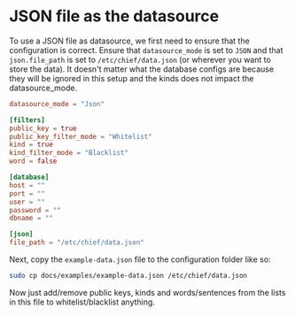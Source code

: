# JSON file as the datasource

To use a JSON file as datasource, we first need to ensure that the configuration is correct.
Ensure that `datasource_mode` is set to `JSON` and that `json.file_path` is set to `/etc/chief/data.json` 
(or wherever you want to store the data). It doesn't matter what the database configs are because they will be ignored
in this setup and the kinds does not impact the datasource_mode.

```toml
datasource_mode = "Json"

[filters]
public_key = true
public_key_filter_mode = "Whitelist"
kind = true
kind_filter_mode = "Blacklist"
word = false

[database]
host = ""
port = ""
user = ""
password = ""
dbname = ""

[json]
file_path = "/etc/chief/data.json"
```

Next, copy the `example-data.json` file to the configuration folder like so:

```bash
sudo cp docs/examples/example-data.json /etc/chief/data.json
```

Now just add/remove public keys, kinds and words/sentences from the lists in this file to whitelist/blacklist anything.
